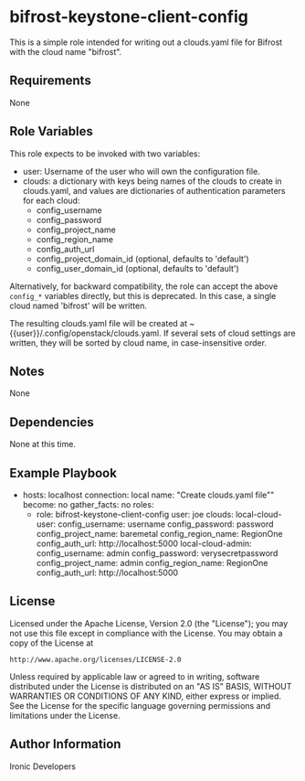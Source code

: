 bifrost-keystone-client-config
==============================

This is a simple role intended for writing out a clouds.yaml
file for Bifrost with the cloud name "bifrost".

Requirements
------------

None

Role Variables
--------------

This role expects to be invoked with two variables:

- user: Username of the user who will own the
         configuration file.
- clouds: a dictionary with keys being names of the clouds to create in
          clouds.yaml, and values are dictionaries of authentication
          parameters for each cloud:
    - config_username
    - config_password
    - config_project_name
    - config_region_name
    - config_auth_url
    - config_project_domain_id (optional, defaults to 'default')
    - config_user_domain_id (optional, defaults to 'default')

Alternatively, for backward compatibility, the role can accept the above
`config_*` variables directly, but this is deprecated.
In this case, a single cloud named 'bifrost' will be written.

The resulting clouds.yaml file will be created at
~{{user}}/.config/openstack/clouds.yaml.
If several sets of cloud settings are written, they will be sorted by
cloud name, in case-insensitive order.

Notes
-----

None

Dependencies
------------

None at this time.

Example Playbook
----------------

- hosts: localhost
  connection: local
  name: "Create clouds.yaml file""
  become: no
  gather_facts: no
  roles:
    - role: bifrost-keystone-client-config
      user: joe
      clouds:
        local-cloud-user:
          config_username: username
          config_password: password
          config_project_name: baremetal
          config_region_name: RegionOne
          config_auth_url: http://localhost:5000
        local-cloud-admin:
          config_username: admin
          config_password: verysecretpassword
          config_project_name: admin
          config_region_name: RegionOne
          config_auth_url: http://localhost:5000

License
-------

Licensed under the Apache License, Version 2.0 (the "License");
you may not use this file except in compliance with the License.
You may obtain a copy of the License at

    http://www.apache.org/licenses/LICENSE-2.0

Unless required by applicable law or agreed to in writing, software
distributed under the License is distributed on an "AS IS" BASIS,
WITHOUT WARRANTIES OR CONDITIONS OF ANY KIND, either express or implied.
See the License for the specific language governing permissions and
limitations under the License.

Author Information
------------------

Ironic Developers
